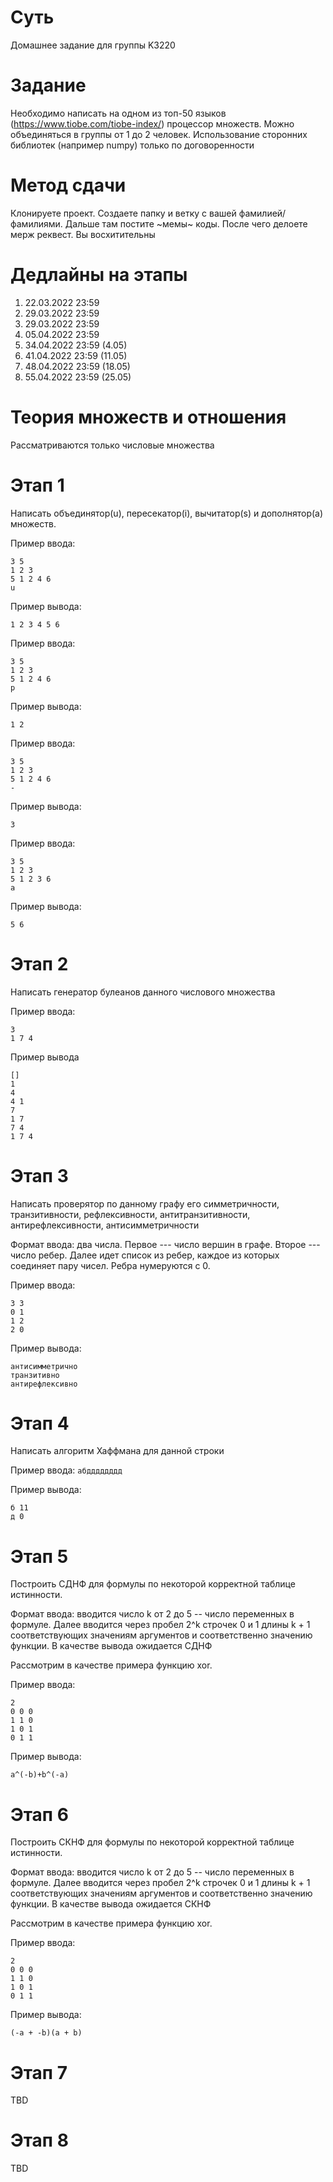 # Суть
Домашнее задание для группы K3220

# Задание
Необходимо написать на одном из топ-50 языков (https://www.tiobe.com/tiobe-index/) процессор множеств. Можно объединяться в группы от 1 до 2 человек. Использование сторонних библиотек (например numpy) только по договоренности

# Метод сдачи
Клонируете проект. Создаете папку и ветку с вашей фамилией/фамилиями. Дальше там постите ~мемы~ коды. После чего делоете мерж реквест. Вы восхитительны  

# Дедлайны на этапы
1. 22.03.2022 23:59
2. 29.03.2022 23:59
3. 29.03.2022 23:59
4. 05.04.2022 23:59
5. 34.04.2022 23:59 (4.05)
6. 41.04.2022 23:59 (11.05)
7. 48.04.2022 23:59 (18.05)
8. 55.04.2022 23:59 (25.05)
# Теория множеств и отношения
Рассматриваются только числовые множества

# Этап 1
Написать объединятор(u), пересекатор(i), вычитатор(s) и дополнятор(a) множеств.

Пример ввода: 
```
3 5
1 2 3
5 1 2 4 6
u
```

Пример вывода: 
```
1 2 3 4 5 6
```

Пример ввода: 
```
3 5
1 2 3
5 1 2 4 6
p
```

Пример вывода: 
```
1 2
```

Пример ввода: 
```
3 5
1 2 3
5 1 2 4 6
-
```

Пример вывода: 
```
3
```

Пример ввода: 
```
3 5
1 2 3
5 1 2 3 6
a
```

Пример вывода: 
```
5 6
```
# Этап 2
Написать генератор булеанов данного числового множества

Пример ввода: 
```
3
1 7 4 
```

Пример вывода
```
[]
1
4
4 1
7
1 7
7 4
1 7 4
```

# Этап 3
Написать проверятор по данному графу его симметричности, транзитивности, рефлексивности, антитранзитивности, антирефлексивности, антисимметричности

Формат ввода: два числа. Первое --- число вершин в графе. Второе --- число ребер. Далее идет список из ребер, каждое из которых соединяет пару чисел. Ребра нумеруются с 0.

Пример ввода: 
```
3 3
0 1
1 2
2 0
```

Пример вывода: 
```
антисимметрично
транзитивно
антирефлексивно
```

# Этап 4
Написать алгоритм Хаффмана для данной строки

Пример ввода: 
```абдддддддд```

Пример вывода:
```а 10
б 11
д 0
```

# Этап 5
Построить СДНФ для формулы по некоторой корректной таблице истинности. 

Формат ввода: вводится число k от 2 до 5 -- число переменных в формуле. Далее вводится через пробел 2^k строчек 0 и 1 длины k + 1 соответствующих значениям аргументов и соответственно значению функции. В качестве вывода ожидается СДНФ

Рассмотрим в качестве примера функцию xor.

Пример ввода: 
```
2
0 0 0
1 1 0
1 0 1
0 1 1
```

Пример вывода: 
```
a^(-b)+b^(-a)
```

# Этап 6
Построить СКНФ для формулы по некоторой корректной таблице истинности. 

Формат ввода: вводится число k от 2 до 5 -- число переменных в формуле. Далее вводится через пробел 2^k строчек 0 и 1 длины k + 1 соответствующих значениям аргументов и соответственно значению функции. В качестве вывода ожидается СКНФ

Рассмотрим в качестве примера функцию xor.

Пример ввода: 
```
2
0 0 0
1 1 0
1 0 1
0 1 1
```

Пример вывода: 
```
(-a + -b)(a + b)
```

# Этап 7

TBD


# Этап 8
 
TBD
